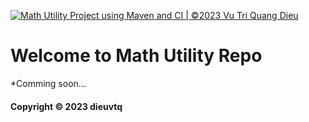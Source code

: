 [![Math Utility Project using Maven and CI | ©2023 Vu Tri Quang Dieu](https://github.com/dieu6789/math-util-mvn/actions/workflows/math-util-ci.yml/badge.svg)](https://github.com/dieu6789/math-util-mvn/actions/workflows/math-util-ci.yml)

# Welcome to Math Utility Repo

*Comming soon...

#### Copyright &#169; 2023 dieuvtq